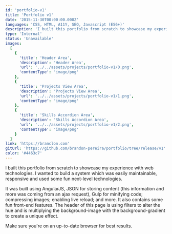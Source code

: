 ```yaml
---
id: 'portfolio-v1'
title: 'Portfolio v1'
date: '2015-11-30T00:00:00.000Z'
languages: 'CSS, HTML, A11Y, SEO, Javascript (ES6+)'
description: 'I built this portfolio from scratch to showcase my experience with web technologies. I wanted to build a system which was easily maintainable, responsive and used some fun next-level technologies.'
type: 'Internal'
status: 'Unavailable'
images:
  [
    {
      'title': 'Header Area',
      'description': 'Header Area',
      'url': '../../assets/projects/portfolio-v1/0.png',
      'contentType': 'image/png'
    },
    {
      'title': 'Projects View Area',
      'description': 'Projects View Area',
      'url': '../../assets/projects/portfolio-v1/1.png',
      'contentType': 'image/png'
    },
    {
      'title': 'Skills Accordion Area',
      'description': 'Skills Accordion Area',
      'url': '../../assets/projects/portfolio-v1/2.png',
      'contentType': 'image/png'
    }
  ]
link: 'https://branclon.com'
gitUrl: 'https://github.com/brandon-pereira/portfolio/tree/release/v1'
color: '#4463c7'
---
```


I built this portfolio from scratch to showcase my experience with web technologies. I wanted to build a system which was easily maintainable, responsive and used some fun next-level technologies.

It was built using AngularJS, JSON for storing content (this information and more was coming from an ajax request), Gulp for minifying code; compressing images; enabling live reload; and more. It also contains some fun front-end features. The header of this page is using filters to alter the hue and is multiplying the background-image with the background-gradient to create a unique effect.

Make sure you're on an up-to-date browser for best results.
